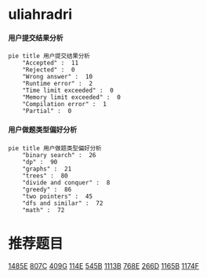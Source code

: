 # uliahradri

<!-- tabs:start -->



#### **用户提交结果分析**

```mermaid
pie title 用户提交结果分析
    "Accepted" :  11
    "Rejected" :  0
    "Wrong answer" :  10
    "Runtime error" :  2
    "Time limit exceeded" :  0
    "Memory limit exceeded" :  0
    "Compilation error" :  1
    "Partial" :  0
```

#### **用户做题类型偏好分析**

```mermaid
pie title 用户做题类型偏好分析
    "binary search" :  26
    "dp" :  90
    "graphs" :  21
    "trees" :  80
    "divide and conquer" :  8
    "greedy" :  86
    "two pointers" :  45
    "dfs and similar" :  72
    "math" :  72
```



<!-- tabs:end -->
# 推荐题目
[1485E](https://codeforces.com/contest/1485/problem/E)
[807C](https://codeforces.com/contest/807/problem/C)
[409G](https://codeforces.com/contest/409/problem/G)
[114E](https://codeforces.com/contest/114/problem/E)
[545B](https://codeforces.com/contest/545/problem/B)
[1113B](https://codeforces.com/contest/1113/problem/B)
[768E](https://codeforces.com/contest/768/problem/E)
[266D](https://codeforces.com/contest/266/problem/D)
[1165B](https://codeforces.com/contest/1165/problem/B)
[1174F](https://codeforces.com/contest/1174/problem/F)
